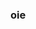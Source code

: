 ### oie 

<!--
 Este repositório é sobre mim, no caso Hellen Roque.


-  Eu atualmente (novembro 2022) tenho 17 anos e estudo no IFPR no curso integrado de Desenvolvimento de Sistemas.
-  Minhas áreas de interesse na programação é o frontend e analise/banco de dados.
-  Estou buscando estudar e me aprofundar na área de UX design, tenho bastante interesse na parte visual dos sites.

-  Meus conhecimentos 
   -> básicos: Java, javascript e php.
   -> intermediários: CSS e HTML 
   
-  Uma das minhas qualidades como programadora é a pré organização antes de de fato começar a programar, a organização das idéias
   e clareza daquilo que vamos programar, fica muito mais fácil se você tiver estas coisas organizadas.
-->
